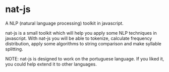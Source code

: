 nat-js
======

A NLP (natural language processing) toolkit in javascript.

nat-js is a small toolkit which will help you apply some NLP techniques in javascript. With nat-js you will be able to tokenize, calculate frequency distribution, apply some algorithms to string comparison and make syllable splitting.

NOTE: nat-js is designed to work on the portuguese language. If you liked it, you could help extend it to other languages.
